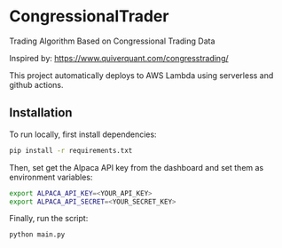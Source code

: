 # CongressionalTrader
Trading Algorithm Based on Congressional Trading Data

Inspired by: https://www.quiverquant.com/congresstrading/

This project automatically deploys to AWS Lambda using serverless and github actions.

## Installation
To run locally, first install dependencies:
```bash
pip install -r requirements.txt
```

Then, set get the Alpaca API key from the dashboard and set them as environment variables:
```bash
export ALPACA_API_KEY=<YOUR_API_KEY>
export ALPACA_API_SECRET=<YOUR_SECRET_KEY>
```

Finally, run the script:
```bash
python main.py
```

